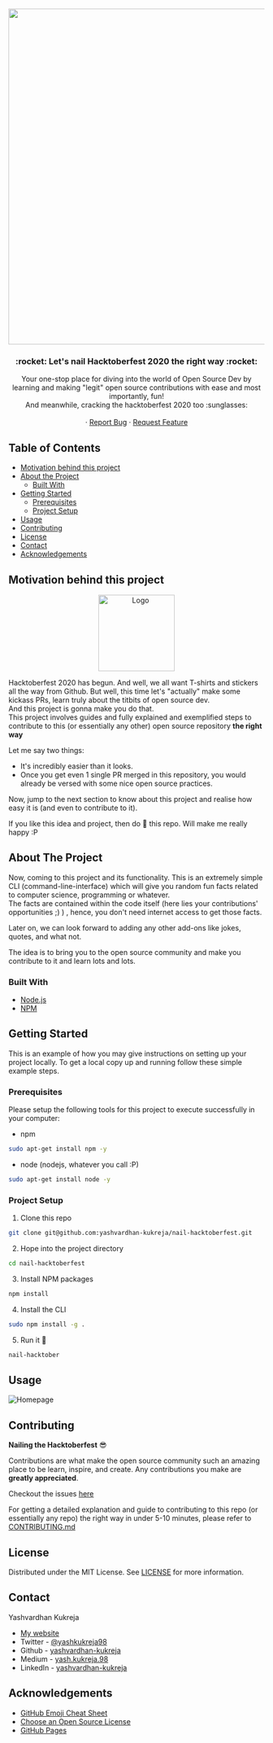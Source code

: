 <!-- PROJECT LOGO -->
<br />
<p align="center">
  <img src="https://images.prismic.io/www-static/e6c04b47-bd9d-474a-9d25-ab143f47349e_Hacktoberfest2020.png?auto=compress,format" width=660>
  <h3 align="center"> :rocket: Let's nail Hacktoberfest 2020 the right way :rocket: </h3>

  <p align="center">
    Your one-stop place for diving into the world of Open Source Dev by learning and making "legit" open source contributions with ease and most importantly, fun!<br>
    And meanwhile, cracking the hacktoberfest 2020 too :sunglasses:
    <br />
    <br />
    ·
    <a href="https://github.com/yashvardhan-kukreja/nail-hacktoberfest/issues/new?assignees=&labels=bug&template=bug_report.md&title=">Report Bug</a>
    ·
    <a href="https://github.com/yashvardhan-kukreja/nail-hacktoberfest/issues/new?assignees=&labels=feature&template=feature_request.md&title=">Request Feature</a>
  </p>
</p>



<!-- TABLE OF CONTENTS -->
## Table of Contents

* [Motivation behind this project](#motivation-behind-this-project)
* [About the Project](#about-the-project)
  * [Built With](#built-with)
* [Getting Started](#getting-started)
  * [Prerequisites](#prerequisites)
  * [Project Setup](#project-setup)
* [Usage](#usage)
* [Contributing](#contributing)
* [License](#license)
* [Contact](#contact)
* [Acknowledgements](#acknowledgements)

<!-- MOTIVATION -->
## Motivation behind this project

<p align="center">
<img src="https://hacktoberfestswaglist.com/img/Hacktoberfest_20.jpg" alt="Logo" width="150" height="150">
</p>

Hacktoberfest 2020 has begun. And well, we all want T-shirts and stickers all the way from Github. But well, this time let's "actually" make some kickass PRs, learn truly about the titbits of open source dev.<br>
And this project is gonna make you do that.<br>
This project involves guides and fully explained and exemplified steps to contribute to this (or essentially any other) open source repository **the right way**

Let me say two things:

- It's incredibly easier than it looks.
- Once you get even 1 single PR merged in this repository, you would already be versed with some nice open source practices.

Now, jump to the next section to know about this project and realise how easy it is (and even to contribute to it).

If you like this idea and project, then do :star2: this repo. Will make me really happy :P

<!-- ABOUT THE PROJECT -->
## About The Project

Now, coming to this project and its functionality.
This is an extremely simple CLI (command-line-interface) which will give you random fun facts related to computer science, programming or whatever. <br>
The facts are contained within the code itself (here lies your contributions' opportunities ;) ) , hence, you don't need internet access to get those facts.

Later on, we can look forward to adding any other add-ons like jokes, quotes, and what not.

The idea is to bring you to the open source community and make you contribute to it and learn lots and lots.



### Built With
* [Node.js](https://nodejs.org/en/)
* [NPM](https://www.npmjs.com/)



<!-- GETTING STARTED -->
## Getting Started

This is an example of how you may give instructions on setting up your project locally.
To get a local copy up and running follow these simple example steps.

### Prerequisites

Please setup the following tools for this project to execute successfully in your computer:
* npm
```sh
sudo apt-get install npm -y
```
* node (nodejs, whatever you call :P)
```sh
sudo apt-get install node -y
```

### Project Setup

1. Clone this repo
```sh
git clone git@github.com:yashvardhan-kukreja/nail-hacktoberfest.git
```
2. Hope into the project directory
```sh
cd nail-hacktoberfest
```
3. Install NPM packages
```sh
npm install
```
4. Install the CLI
```sh
sudo npm install -g .
```
5. Run it :rocket:
```sh
nail-hacktober
```



<!-- USAGE EXAMPLES -->
## Usage

![Homepage](./images/usage_example_1.png)

<!-- CONTRIBUTING -->
## Contributing
**Nailing the Hacktoberfest** :sunglasses:

Contributions are what make the open source community such an amazing place to be learn, inspire, and create. Any contributions you make are **greatly appreciated**.<br>

Checkout the issues [here](https://github.com/yashvardhan-kukreja/nail-hacktoberfest/issues)

For getting a detailed explanation and guide to contributing to this repo (or essentially any repo) the right way in under 5-10 minutes, please refer to [CONTRIBUTING.md](https://github.com/yashvardhan-kukreja/nail-hacktoberfest/blob/master/CONTRIBUTING.md)


<!-- LICENSE -->
## License

Distributed under the MIT License. See [LICENSE](https://github.com/yashvardhan-kukreja/nail-hacktoberfest/blob/master/LICENSE) for more information.



<!-- CONTACT -->
## Contact

Yashvardhan Kukreja 
* [My website](https://www.yashkukreja.com/)
* Twitter - [@yashkukreja98](https://twitter.com/yashkukreja)
* Github - [yashvardhan-kukreja](https://github.com/yashvardhan-kukreja)
* Medium - [yash.kukreja.98](http://medium.com/@yash.kukreja.98)
* LinkedIn - [yashvardhan-kukreja](https://www.linkedin.com/in/yashvardhan-kukreja/)


<!-- ACKNOWLEDGEMENTS -->
## Acknowledgements
* [GitHub Emoji Cheat Sheet](https://www.webpagefx.com/tools/emoji-cheat-sheet)
* [Choose an Open Source License](https://choosealicense.com)
* [GitHub Pages](https://pages.github.com)

